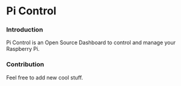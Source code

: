 # Pi Control

### Introduction
Pi Control is an Open Source Dashboard to control and manage your Raspberry Pi.

### Contribution
Feel free to add new cool stuff.